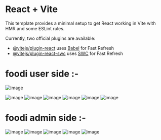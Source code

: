 # React + Vite

This template provides a minimal setup to get React working in Vite with HMR and some ESLint rules.

Currently, two official plugins are available:

- [@vitejs/plugin-react](https://github.com/vitejs/vite-plugin-react/blob/main/packages/plugin-react/README.md) uses [Babel](https://babeljs.io/) for Fast Refresh
- [@vitejs/plugin-react-swc](https://github.com/vitejs/vite-plugin-react-swc) uses [SWC](https://swc.rs/) for Fast Refresh
# foodi user side :-
![image](https://github.com/user-attachments/assets/382145a5-6cc9-4e14-ba74-473f0215efa2)

![image](https://github.com/user-attachments/assets/8723322c-11b8-40b3-b9e5-5bafd092b3f8)
![image](https://github.com/user-attachments/assets/b282f97e-ecb1-4120-8581-d08a6958b5bf)
![image](https://github.com/user-attachments/assets/5665df59-999e-4a79-8aff-35572a81004d)
![image](https://github.com/user-attachments/assets/71ef79ac-c4bb-4815-b956-e39355b1e835)
![image](https://github.com/user-attachments/assets/1eda2621-24b3-4954-85d7-1b327dd2f8a4)
![image](https://github.com/user-attachments/assets/50bae1e5-90b8-4414-90af-e9b3156e98ab)

# foodi admin side :-
![image](https://github.com/user-attachments/assets/563a5b4d-b426-4067-82cd-f67bddb54276)
![image](https://github.com/user-attachments/assets/e770b3e3-a4dd-4bf8-b5db-f0d2af40324b)
![image](https://github.com/user-attachments/assets/cdb1865c-2184-4c29-a5e1-d7a050bdba5e)
![image](https://github.com/user-attachments/assets/4af7e43d-8bb6-46d4-988f-e182cdd4e1ca)
![image](https://github.com/user-attachments/assets/9dd548a2-e12e-4ae5-9da9-74317a1730c9)
